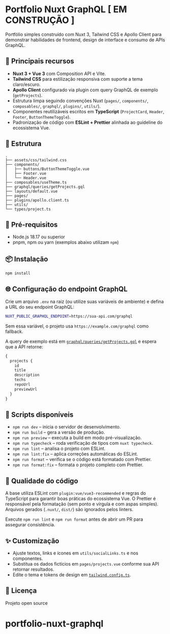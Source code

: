 # Portfolio Nuxt GraphQL [ EM CONSTRUÇÃO ]

Portfólio simples construído com Nuxt 3, Tailwind CSS e Apollo Client para demonstrar habilidades de frontend, design de interface e consumo de APIs GraphQL.

## 🚀 Principais recursos
- **Nuxt 3 + Vue 3** com Composition API e Vite.
- **Tailwind CSS** para estilização responsiva com suporte a tema claro/escuro.
- **Apollo Client** configurado via plugin com query GraphQL de exemplo (`getProjects`).
- Estrutura limpa seguindo convenções Nuxt (`pages/`, `components/`, `composables/`, `graphql/`, `plugins/`, `utils/`).
- Componentes reutilizáveis escritos em **TypeScript** (`ProjectCard`, `Header`, `Footer`, `ButtonThemeToggle`).
- Padronização de código com **ESLint + Prettier** alinhada ao guideline do ecossistema Vue.

## 📁 Estrutura
```text
.
├── assets/css/tailwind.css
├── components/
│   ├── buttons/ButtonThemeToggle.vue
│   ├── Footer.vue
│   └── Header.vue
├── composables/useTheme.ts
├── graphql/queries/getProjects.gql
├── layouts/default.vue
├── pages/
├── plugins/apollo.client.ts
├── utils/
└── types/project.ts
```

## 🔧 Pré-requisitos
- Node.js 18.17 ou superior
- pnpm, npm ou yarn (exemplos abaixo utilizam `npm`)

## 📦 Instalação
```bash
npm install
```

## 🌐 Configuração do endpoint GraphQL
Crie um arquivo `.env` na raiz (ou utilize suas variáveis de ambiente) e defina a URL do seu endpoint GraphQL:
```bash
NUXT_PUBLIC_GRAPHQL_ENDPOINT=https://sua-api.com/graphql
```
Sem essa variável, o projeto usa `https://example.com/graphql` como fallback.

A query de exemplo está em [`graphql/queries/getProjects.gql`](graphql/queries/getProjects.gql) e espera que a API retorne:
```graphql
{
  projects {
    id
    title
    description
    techs
    repoUrl
    previewUrl
  }
}
```

## 🧪 Scripts disponíveis
- `npm run dev` – inicia o servidor de desenvolvimento.
- `npm run build` – gera a versão de produção.
- `npm run preview` – executa a build em modo pré-visualização.
- `npm run typecheck` – roda verificação de tipos com `nuxt typecheck`.
- `npm run lint` – analisa o projeto com ESLint.
- `npm run lint:fix` – aplica correções automáticas do ESLint.
- `npm run format` – verifica se o código está formatado com Prettier.
- `npm run format:fix` – formata o projeto completo com Prettier.

## 🧹 Qualidade do código
A base utiliza ESLint com `plugin:vue/vue3-recommended` e regras do TypeScript para garantir boas práticas do ecossistema Vue. O Prettier é responsável pela formatação (sem ponto e vírgula e com aspas simples). Arquivos gerados (`.nuxt/`, `dist/`) são ignorados pelos linters.

Execute `npm run lint` e `npm run format` antes de abrir um PR para assegurar consistência.

## ✨ Customização
- Ajuste textos, links e ícones em `utils/socialLinks.ts` e nos componentes.
- Substitua os dados fictícios em `pages/projects.vue` conforme sua API retornar resultados.
- Edite o tema e tokens de design em [`tailwind.config.ts`](tailwind.config.ts).

## 📝 Licença
Projeto open source
# portfolio-nuxt-graphql

